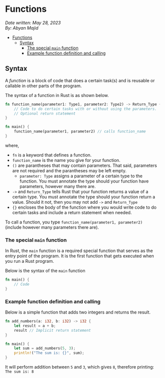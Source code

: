 # Functions

*Date written: May 28, 2023* \
*By: Abyan Majid*

- [Functions](#functions)
  - [Syntax](#syntax)
    - [The special `main` function](#the-special-main-function)
    - [Example function definition and calling](#example-function-definition-and-calling)

## Syntax
A *function* is a block of code that does a certain task(s) and is reusable or callable in other parts of the program.

The syntax of a function in Rust is as shown below.
```rust
fn function_name(parameter1: Type1, parameter2: Type2) -> Return_Type {
    // Code to do certain tasks with or without using the parameters.
    // Optional return statement
}

fn main() {
    function_name(parameter1, parameter2) // calls function_name
}
```
where,
- `fn` is a keyword that defines a function.
- `function_name` is the name you give for your function.
- `()` are parantheses that may contain parameters. That said, parameters are not required and the parantheses may be left empty.
  - `parameter: Type` assigns a parameter of a certain type to the function. You must annotate the type should your function have parameters, however many there are.
- `->` and `Return_Type` tells Rust that your function returns a value of a certain type. You must annotate the type should your function return a value. Should it not, then you may not add `->` and `Return_Type`
- `{}` encloses the body of the function where you would write code to do certain tasks and include a return statement when needed.

To call a function, you type `function_name(parameter1, parameter2)` (include however many parameters there are).

### The special `main` function
In Rust, the `main` function is a required special function that serves as the entry point of the program. It is the first function that gets executed when you run a Rust program.

Below is the syntax of the `main` function
```rust
fn main() {
    // Code
}
```

### Example function definition and calling
Below is a simple function that adds two integers and returns the result.
```rust
fn add_numbers(a: i32, b: i32) -> i32 {
    let result = a + b;
    result // Implicit return statement
}

fn main() {
    let sum = add_numbers(5, 3);
    println!("The sum is: {}", sum);
}
```
It will perform addition between `5` and `3`, which gives `8`, therefore printing: `The sum is: 8`


